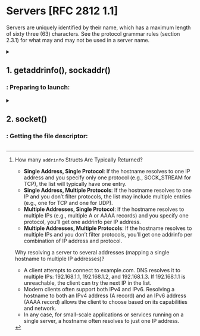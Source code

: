 # Servers [RFC 2812 1.1]

Servers are uniquely identified by their name, which has a maximum length of sixty three (63) characters.  See the protocol grammar rules (section 2.3.1) for what may and may not be used in a server name.

<details>

<summary><h2>1. getaddrinfo(), sockaddr()</h2><h3>:  Preparing to launch:</h3></summary>
The `getaddrinfo()` function can be used by both clients and servers in networking, but its purpose slightly differs depending on the context:

- **Clients**: 
	
	* Use `getaddrinfo()` to look up the server's address for connecting.
	* The function provides details such as the IP address, port, and socket type (e.g., `SOCK_STREAM` for TCP or `SOCK_DGRAM` for UDP) to use when creating a socket connection to a server.

- **Servers**:

	* Servers use `getaddrinfo()` to configure the address to bind and listen on. It is used to prepare a socket for listening on a specific IP address and port. 
	* Servers usually specify the local address (e.g., NULL for any address, or a specific IP like 127.0.0.1) and the port number to bind to.

> If you know exactly what IP address, protocol, and port you want to use, you can directly fill out a struct `sockaddr_in` (for IPv4) or struct `sockaddr_in6` (for IPv6) manually without using getaddrinfo().
>
>```c++
>struct sockaddr_in server_addr;
>int server_socket = socket(AF_INET, SOCK_STREAM, 0);
>
>if (server_socket < 0) {
>    perror("socket");
>    exit(1);
>}
>
>server_addr.sin_family = AF_INET;
>server_addr.sin_port = htons(8080); // Port 8080
>server_addr.sin_addr.s_addr = INADDR_ANY; // Bind to any local address
>
>if (bind(server_socket, (struct sockaddr *)&server_addr, sizeof(server_addr)) < 0) {
>    perror("bind");
>    exit(1);
>}
>
>listen(server_socket, 5);
>```
>What does *ft_irc* subject say?
>
>_"Communication between client and server has to be done via TCP/IP (v4 or v6)"._

The function prototype is:

```c++
#include <sys/types.h>
#include <sys/socket.h>
#include <netdb.h>

int getaddrinfo(const char *node,
		const char *service,
		const struct addrinfo *hints,
		struct addrinfo **res);
```

**1.1. Parameters**

- `node`:

	The hostname to connect ("www.example.com") or an IP address

- `service`:

	Can be a port number or the name of a particular service (found in The IANA Port List1 or the /etc/services file on your Unix machine) like “http” or “ftp” or
“telnet” or “smtp” or whatever.

- `hints`:

	Points to a `struct addrinfo` that you've already filled out with relevant information ('man getaddrinfo' to see the contents of a `addrinfo` struct).
	Here's a sample call if you're a server who wants to listen on your host's IP address, port 3490.

	```c++
	int status;
	struct addrinfo hints;
	struct addrinfo *servinfo;			// will point to the results

	memset(&hints, 0, sizeof hints);	// make sure the struct is empty
	hints.ai_family = AF_UNSPEC;		// don't care IPv4 or IPv6
	hints.ai_socktype = SOCK_STREAM;	// TCP stream sockets
	hints.ai_flags = AI_PASSIVE;		// fill in my IP for me

	if ((status = getaddrinfo(NULL, "3490", &hints, &servinfo)) != 0) {
		fprintf(stderr, "getaddrinfo error: %s\n", gai_strerror(status));
		exit(1);
	}

	// servinfo now points to a linked list of 1 or more struct addrinfos

	// ... do everything until you don't need servinfo anymore ....

	freeaddrinfo(servinfo); // free the linked-list
	```
	* `ai_family` can be `AF_INET` to accept IPv4, `AF_INET6` to accept IPv6 or `AF_UNSPEC` to accept both
	* `ai_flag` is set as `AI_PASSIVE`, the function `getaddrinfo()` will assign the address of my local host to the socket structures. If we want to hardcode it, we can add it straight in the function's call:

		```c++
		status = getaddrinfo("www.example.net", "3490", &hints, &servinfo);
		```
	
**2. Returned values**

- If `getaddrinfo()` returns an error, we can print it out using the function `gai_strerror()`. 
- If everything works properly `servinfo` will point to a linked list of struct `addrinfos`[^1], each of which contains a struct `sockaddr` of some kind that we
can use later

**3. Clean exit**

	When everything is done we must free it all up before leaving with a call to `freeaddrinfo()`.

[^1]: How many `addrinfo` Structs Are Typically Returned?
	- **Single Address, Single Protocol**:
        If the hostname resolves to one IP address and you specify only one protocol (e.g., SOCK_STREAM for TCP), the list will typically have one entry.
    - **Single Address, Multiple Protocols**:
        If the hostname resolves to one IP and you don’t filter protocols, the list may include multiple entries (e.g., one for TCP and one for UDP).
    - **Multiple Addresses, Single Protocol**:
        If the hostname resolves to multiple IPs (e.g., multiple A or AAAA records) and you specify one protocol, you’ll get one addrinfo per IP address.
    - **Multiple Addresses, Multiple Protocols**:
        If the hostname resolves to multiple IPs and you don’t filter protocols, you’ll get one addrinfo per combination of IP address and protocol.
	
	Why resolving a server to several addresses (mapping a single hostname to multiple IP addresses)?

	- A client attempts to connect to example.com. DNS resolves it to multiple IPs: 192.168.1.1, 192.168.1.2, and 192.168.1.3. If 192.168.1.1 is unreachable, the client can try the next IP in the list.
	- Modern clients often support both IPv4 and IPv6. Resolving a hostname to both an IPv4 address (A record) and an IPv6 address (AAAA record) allows the client to choose based on its capabilities and network.
	- In any case, for small-scale applications or services running on a single server, a hostname often resolves to just one IP address.

</details>

<details>

<summary><h2>2. socket()</h2><h3>: Getting the file descriptor:</h3></summary>

```c++
#include <sys/types.h>
#include <sys/socket.h>

int socket(int domain, int type, int protocol);
```

**1. Parameters**

The arguments allow you to say what kind of socket you want (IPv4 or IPv6, stream
or datagram, and TCP or UDP).

You can either hardcode those values:

 - `domain` is `PF_INET` or `PF_INET6`,
 - `type` is `SOCK_STREAM` or `SOCK_DGRAM`,
 - and `protocol` can be set to `0` to choose the proper protocol for the given type. Instead, you can call `getprotobyname()` to look up the protocol you want, *“tcp”* or *“udp”*.

Or use the values from the results of the call to `getaddrinfo()`, and feed them into socket() directly like this:

```c++
struct addrinfo hints, *res;

// do the lookup
// [pretend we already filled out the "hints" struct]
getaddrinfo("www.example.com", "http", &hints, &res);

// do error-checking on getaddrinfo(), and walk the "res" linked list
// looking for valid entries instead of just assuming the first one is good

int fdSocket = socket(res->ai_family, res->ai_socktype, res->ai_protocol);
```

**2. Returned value**

Returns a socket descriptor that you can use in later system calls, or -1 on error.

</details>